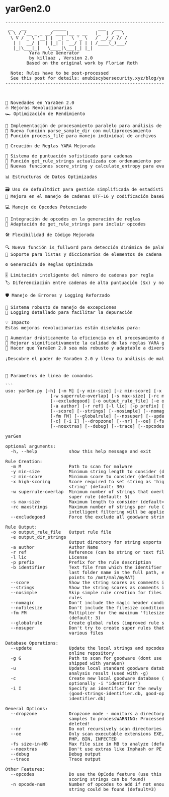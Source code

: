 
# yarGen2.0
<pre>
------------------------------------------------------------------------
 __   __          _____            ___   ___
 \ \ / /__ _ _ __/ ____|__ _ __   |_  | / _ \
  \ V / _ \ '__| |  _| _ \ '_ \   / __/_/ // /
   | |  __/ |  | |_| |  __/ | | | /____(_)___/ 
   |_|\___|_|   \____|\___|_| |_|
         Yara Rule Generator
         by killuaz , Version 2.0
        Based on the original work by Florian Roth

  Note: Rules have to be post-processed
  See this post for details: anubiscybersecurity.xyz/blog/yarGen2.0)
------------------------------------------------------------------------
<pre>


🚀 Novedades en YaraGen 2.0
🔥 Mejoras Revolucionarias
🏎️ Optimización de Rendimiento

🚄 Implementación de procesamiento paralelo para análisis de archivos
🔧 Nueva función parse_sample_dir con multiprocesamiento
🧰 Función process_file para manejo individual de archivos

🎯 Creación de Reglas YARA Mejorada

🏅 Sistema de puntuación sofisticado para cadenas
🔢 Función get_rule_strings actualizada con ordenamiento por puntuación
🧠 Nuevas funciones score_string y calculate_entropy para evaluación de cadenas

📊 Estructuras de Datos Optimizadas

🗃️ Uso de defaultdict para gestión simplificada de estadísticas
🔡 Mejora en el manejo de cadenas UTF-16 y codificación base64

💻 Manejo de Opcodes Potenciado

🔗 Integración de opcodes en la generación de reglas
🔄 Adaptación de get_rule_strings para incluir opcodes

🛠️ Flexibilidad de Código Mejorada

🔍 Nueva función is_fullword para detección dinámica de palabras completas
🔀 Soporte para listas y diccionarios de elementos de cadena

⚙️ Generación de Reglas Optimizada

🎚️ Limitación inteligente del número de cadenas por regla
🏷️ Diferenciación entre cadenas de alta puntuación ($x) y normales ($s)

🛡️ Manejo de Errores y Logging Reforzado

🚨 Sistema robusto de manejo de excepciones
📝 Logging detallado para facilitar la depuración

💡 Impacto
Estas mejoras revolucionarias están diseñadas para:

🚀 Aumentar drásticamente la eficiencia en el procesamiento de archivos
🎯 Mejorar significativamente la calidad de las reglas YARA generadas
🔧 Hacer que YaraGen 2.0 sea más robusto y adaptable a diversos escenarios

¡Descubre el poder de YaraGen 2.0 y lleva tu análisis de malware al siguiente nivel! 🦠🔍


🔧 Parametros de linea de comandos

```
uso: yarGen.py [-h] [-m M] [-y min-size] [-z min-score] [-x high-scoring]
                 [-w superrule-overlap] [-s max-size] [-rc maxstrings]
                 [--excludegood] [-o output_rule_file] [-e output_dir_strings]
                 [-a author] [-r ref] [-l lic] [-p prefix] [-b identifier]
                 [--score] [--strings] [--nosimple] [--nomagic] [--nofilesize]
                 [-fm FM] [--globalrule] [--nosuper] [--update] [-g G] [-u]
                 [-c] [-i I] [--dropzone] [--nr] [--oe] [-fs size-in-MB]
                 [--noextras] [--debug] [--trace] [--opcodes] [-n opcode-num]

yarGen

optional arguments:
  -h, --help            show this help message and exit

Rule Creation:
  -m M                  Path to scan for malware
  -y min-size           Minimum string length to consider (default=8)
  -z min-score          Minimum score to consider (default=0)
  -x high-scoring       Score required to set string as 'highly specific
                        string' (default: 30)
  -w superrule-overlap  Minimum number of strings that overlap to create a
                        super rule (default: 5)
  -s max-size           Maximum length to consider (default=128)
  -rc maxstrings        Maximum number of strings per rule (default=20,
                        intelligent filtering will be applied)
  --excludegood         Force the exclude all goodware strings

Rule Output:
  -o output_rule_file   Output rule file
  -e output_dir_strings
                        Output directory for string exports
  -a author             Author Name
  -r ref                Reference (can be string or text file)
  -l lic                License
  -p prefix             Prefix for the rule description
  -b identifier         Text file from which the identifier is read (default:
                        last folder name in the full path, e.g. "myRAT" if -m
                        points to /mnt/mal/myRAT)
  --score               Show the string scores as comments in the rules
  --strings             Show the string scores as comments in the rules
  --nosimple            Skip simple rule creation for files included in super
                        rules
  --nomagic             Don't include the magic header condition statement
  --nofilesize          Don't include the filesize condition statement
  -fm FM                Multiplier for the maximum 'filesize' condition value
                        (default: 3)
  --globalrule          Create global rules (improved rule set speed)
  --nosuper             Don't try to create super rules that match against
                        various files

Database Operations:
  --update              Update the local strings and opcodes dbs from the
                        online repository
  -g G                  Path to scan for goodware (dont use the database
                        shipped with yaraGen)
  -u                    Update local standard goodware database with a new
                        analysis result (used with -g)
  -c                    Create new local goodware database (use with -g and
                        optionally -i "identifier")
  -i I                  Specify an identifier for the newly created databases
                        (good-strings-identifier.db, good-opcodes-
                        identifier.db)

General Options:
  --dropzone            Dropzone mode - monitors a directory [-m] for new
                        samples to processWARNING: Processed files will be
                        deleted!
  --nr                  Do not recursively scan directories
  --oe                  Only scan executable extensions EXE, DLL, ASP, JSP,
                        PHP, BIN, INFECTED
  -fs size-in-MB        Max file size in MB to analyze (default=10)
  --noextras            Don't use extras like Imphash or PE header specifics
  --debug               Debug output
  --trace               Trace output

Other Features:
  --opcodes             Do use the OpCode feature (use this if not enough high
                        scoring strings can be found)
  -n opcode-num         Number of opcodes to add if not enough high scoring
                        string could be found (default=3)
